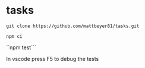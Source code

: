 # tasks

```git clone https://github.com/mattbeyer81/tasks.git```

```npm ci```

``npm test```


In vscode press F5 to debug the tests
